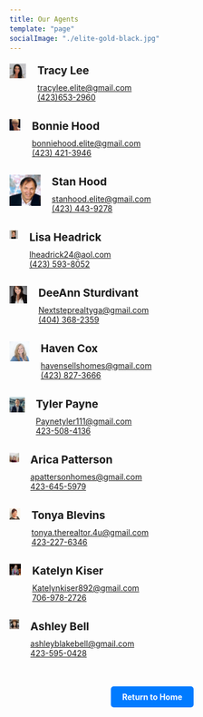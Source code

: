 ```yaml
---
title: Our Agents
template: "page"
socialImage: "./elite-gold-black.jpg"
---
```


<style>
  .agent-grid {
    display: grid;
    grid-template-columns: 1fr;
    gap: 20px;
    margin-top: 20px;
  }

  .agent-card {
    display: flex;
    align-items: flex-start;
    justify-content: space-between;
    flex-direction: row;
  }

  .agent-image {
    width: 100%;
    max-width: 250px;
    height: auto;
    order: -1; /* Move the image to the left */
  }

  .agent-info {
    flex-grow: 1;
    padding: 0 20px;
  }

  .agent-name {
    font-size: 1.2rem;
    font-weight: bold;
    margin-bottom: 10px;
  }

  .agent-contact {
    margin-bottom: 10px;
  }

  .agent-bio {
    line-height: 1.6;
    max-height: 0;
    overflow: hidden;
    transition: max-height 0.3s ease;
  }

  .agent-card:focus-within .agent-bio {
    max-height: 1000px;
  }

  .return-home {
    text-align: center;
    margin-top: 40px;
  }

  .return-home a {
    text-decoration: none;
    display: inline-block;
    padding: 10px 20px;
    background-color: #007BFF;
    color: #fff;
    border-radius: 5px;
    font-weight: bold;
  }

  @media only screen and (max-width: 600px) {
    .agent-card {
      flex-direction: column;
    }

    .agent-image {
      max-width: 100%;
    }
  }
</style>

<div class="agent-grid">
  <!-- Agent 1 -->
  <div class="agent-card" tabindex="0">
    <div class="agent-image-wrapper">
      <img src="https://raw.githubusercontent.com/charles-hood/redesign-elite-1/master/content/pages/about/tracylee.jpg" alt="Tracy Lee" class="agent-image" />
    </div>
    <div class="agent-info">
      <div class="agent-name">Tracy Lee</div>
      <div class="agent-contact">
        <a href="mailto:tracylee.elite@gmail.com">tracylee.elite@gmail.com</a>
        <br />
        <a href="tel:4236532960">(423)653-2960</a>
      </div>
      <div class="agent-bio">
        Tracy Lee is an active Realtor and the owner of Elite Realtors LLC. Established in 2020 to bring buying and selling back to putting clients first! Mother of three with degrees in business management, allied sciences, and a background in personal training. Her accomplishments range from Masters Club to Regional multi-million dollar producers club with approximately 40-60 transactions per year.
        She specializes in relocation families, first-time home buyers, and new construction homes. Her priority is quality, and she handles every transaction from start to close.
      </div>
    </div>
  </div>

<!-- Agent 2 -->
  <div class="agent-card" tabindex="0">
    <div class="agent-image-wrapper">
      <img src="https://raw.githubusercontent.com/charles-hood/redesign-elite-1/master/content/pages/about/bonniehood.jpg" alt="Bonnie Hood" class="agent-image" />
    </div>
    <div class="agent-info">
      <div class="agent-name">Bonnie Hood</div>
      <div class="agent-contact">
        <a href="mailto:bonniehood.elite@gmail.com">bonniehood.elite@gmail.com</a>
        <br />
        <a href="tel:4234213946">(423) 421-3946</a>
      </div>
      <div class="agent-bio">
        Bonnie is a native of North Georgia. She received her REALTOR license in 1997. After gaining valuable experience in real estate, she acquired her Broker's license. She specializes in residential real estate in the Chattanooga, Tennessee and North Georgia Areas. Whether you are buying or selling your home, it can be a stressful task. So, as your REALTOR, her job is to take the stress out of your hand. Communication is a vital factor to success in Real Estate. That's why she communicates every step of the way. That gives you assurance knowing that she's there to guide you. Her goal is to satisfy your needs, whether it is your first home or your last home. She will always put herself in your shoes.
        Bonnie currently resides with husband Stan in Ringgold, Georgia. In her spare time, she enjoys spending time with family and friends, reading, and antique shopping.
      </div>
    </div>
  </div>

  <!-- Agent 3 -->
  <div class="agent-card" tabindex="0">
    <div class="agent-image-wrapper">
      <img src="https://raw.githubusercontent.com/charles-hood/redesign-elite-1/master/content/pages/about/stanhood.jpg" alt="Stan Hood" class="agent-image" />
    </div>
    <div class="agent-info">
      <div class="agent-name">Stan Hood</div>
      <div class="agent-contact">
        <a href="mailto:stanhood.elite@gmail.com">stanhood.elite@gmail.com</a>
        <br />
        <a href="tel:4234439278">(423) 443-9278</a>
      </div>
      <div class="agent-bio">
        Stan received his license in 2006 but took a break from real estate in 2010. He returned to real estate in 2019 to work with his wife as a team.
        He specializes in residential properties for buyers and sellers. He will work hard for you from finding your property to the close. Call him today!
      </div>
    </div>
  </div>

  <!-- Agent 4 -->
  <div class="agent-card" tabindex="0">
    <div class="agent-image-wrapper">
      <img src="https://raw.githubusercontent.com/charles-hood/redesign-elite-1/master/content/pages/about/lisaheadrick.jpg" alt="Lisa Headrick" class="agent-image" />
    </div>
    <div class="agent-info">
      <div class="agent-name">Lisa Headrick</div>
      <div class="agent-contact">
        <a href="mailto:lheadrick24@aol.com">lheadrick24@aol.com</a>
        <br />
        <a href="tel:4235938052">(423) 593-8052</a>
      </div>
      <div class="agent-bio">
        Lisa is a lifelong resident of Northwest GA and is very passionate about the well-being of the citizens of this area and is very involved with the thriving business community. As a business professional in Catoosa County, both as an Assistant Deputy Tax Commissioner and real estate broker in Georgia and Tennessee for over 20 years, her personal and professional connections and knowledge of the area work in her favor to help with the smooth sell of your home or find the perfect lifetime investment.
        Lisa has worked for Catoosa County Government for 10 years, also currently serving on the Board for the Catoosa County Economic Development Authority responsible for bringing business and development to the county. Lisa and her husband of 33 years formerly owned a residential and commercial real estate development company and were the first to build a St. Jude Dream Home in the Chattanooga/North Georgia area. She also served 5 years as Executive Officer on the Board of the Northwest Georgia Homebuilders Association. She, her husband, two daughters, and two grandchildren currently live in Chickamauga, GA.
      </div>
    </div>
  </div>

  <!-- Agent 5 -->
  <div class="agent-card" tabindex="0">
    <div class="agent-image-wrapper">
      <img src="https://raw.githubusercontent.com/charles-hood/redesign-elite-1/master/content/pages/about/deeannsturdivant.jpg" alt="DeeAnn Sturdivant" class="agent-image" />
    </div>
    <div class="agent-info">
      <div class="agent-name">DeeAnn Sturdivant</div>
      <div class="agent-contact">
        <a href="mailto:Nextsteprealtyga@gmail.com">Nextsteprealtyga@gmail.com</a>
        <br />
        <a href="tel:4043682359">(404) 368-2359</a>
      </div>
      <div class="agent-bio">
        DeeAnn is a lifelong resident of Georgia. Her background in real estate began with 24 years as a Real Estate Paralegal. Her love for real estate and passion for people and relationships built is what has driven her to become a Realtor. The knowledge she has gained over the years makes her a valuable asset to anyone looking to buy or sell. Your best interest is her only interest. As a mother of 5 boys, she understands family values and your family will be her priority. Let her show you and your family the way to home ownership!
      </div>
    </div>
  </div>

  <!-- Agent 6 -->
  <div class="agent-card" tabindex="0">
    <div class="agent-image-wrapper">
      <img src="https://raw.githubusercontent.com/charles-hood/redesign-elite-1/master/content/pages/about/havencox.jpg" alt="Haven Cox" class="agent-image" />
    </div>
    <div class="agent-info">
      <div class="agent-name">Haven Cox</div>
      <div class="agent-contact">
        <a href="mailto:havensellshomes@gmail.com">havensellshomes@gmail.com</a>
        <br />
        <a href="tel:4238273666">(423) 827-3666</a>
      </div>
      <div class="agent-bio">
        Haven is new to Real Estate but has brought with her over a decade of financing and several years as a contractor in the North Georgia area. This motivated Haven to become a Realtor and to put all her knowledge to work for others. Haven currently resides in Tennessee, where she, her husband of 28 years and 2 children live along the Tennessee river. If you are looking to buy or sell a home in Tennessee, Haven is always ready to make that a peaceful process.
      </div>
    </div>
  </div>

  <!-- Agent 7 -->
  <div class="agent-card" tabindex="0">
    <div class="agent-image-wrapper">
      <img src="https://raw.githubusercontent.com/charles-hood/redesign-elite-1/master/content/pages/about/tylerpayne.jpg" alt="Tyler Payne" class="agent-image" />
    </div>
    <div class="agent-info">
      <div class="agent-name">Tyler Payne</div>
      <div class="agent-contact">
        <a href="mailto:Paynetyler111@gmail.com">Paynetyler111@gmail.com</a>
        <br />
        <a href="tel:423-508-4136">423-508-4136</a>
      </div>
      <div class="agent-bio">
        At the end of 2020, Tyler initially began investing in real estate before ultimately deciding to pursue real estate as his full-time career. Over the past year, he has developed relationships that have thrust him even deeper into discovering his passion for real estate. He received his license in March of 2021. Tyler graduated from The McCallie School in 2015, and then attended Lee University where he played baseball for four years and graduated with a degree in Business Finance. As a lifelong resident of the North Georgia and Greater Chattanooga areas, Tyler brings a deep understanding of the community that surrounds it.
      </div>
    </div>
  </div>

  <!-- Agent 8 -->
  <div class="agent-card" tabindex="0">
    <div class="agent-image-wrapper">
      <img src="https://raw.githubusercontent.com/charles-hood/redesign-elite-1/master/content/pages/about/aricapatterson.jpg" alt="Arica Patterson" class="agent-image" />
    </div>
    <div class="agent-info">
      <div class="agent-name">Arica Patterson</div>
      <div class="agent-contact">
        <a href="mailto:apattersonhomes@gmail.com">apattersonhomes@gmail.com</a>
        <br />
        <a href="tel:423-645-5979">423-645-5979</a>
      </div>
      <div class="agent-bio">
        My name is Arica Patterson. I am a devoted Christian, wife, and mother of three. I have been involved in real estate in some capacity my whole life. Most of my family is involved in real estate which has been instrumental in my success as a real estate agent. I am a firm believer in learning from the more experienced people around me. As I have watched and learned over the years I have been fortunate enough to be involved in every step of building a home as well as the remodeling process. As a result, when choosing a home or preparing a home for the market, I can offer my client the knowledge I have gained through my experiences. Buying or selling a home whether it is for you personally or as an investment is one of the biggest and most important decisions one will make. For this reason, I give each real estate transaction my full attention and do my very best to make the process a smooth and seamless transaction for all involved. I look forward to helping any real estate dreams become reality.
      </div>
    </div>
  </div>

  <!-- Agent 9 -->
  <div class="agent-card" tabindex="0">
    <div class="agent-image-wrapper">
      <img src="https://raw.githubusercontent.com/charles-hood/redesign-elite-1/master/content/pages/about/tonyablevins.jpg" alt="Tonya Blevins" class="agent-image" />
    </div>
    <div class="agent-info">
      <div class="agent-name">Tonya Blevins</div>
      <div class="agent-contact">
        <a href="mailto:tonya.therealtor.4u@gmail.com">tonya.therealtor.4u@gmail.com</a>
        <br />
        <a href="tel:4232276346">423-227-6346</a>
      </div>
      <div class="agent-bio">
        Tonya Blevins is a devoted Christian and loves her community. She is a native of Chattanooga, Tennessee and North Georgia areas and currently resides in Ringgold, Georgia. She has been a licensed Realtor since 2022. She is licensed in both Georgia and Tennessee. She has 25+ years' experience in leadership and customer service, which has given her the skills needed in real estate. Her desire to help others is what gave her the passion to become a Realtor. She puts integrity, patience, and perseverance into the process of finding a home a success. She will pay attention to detail in each real estate transaction to make the buying/selling process go smoothly. The knowledge she has gained from mentorship and education will help her in achieving that goal. She specializes in first-time home buyers and new construction. She would love to help you and your family find your desired home.
      </div>
    </div>
  </div>

  <!-- Agent 10 -->
  <div class="agent-card" tabindex="0">
    <div class="agent-image-wrapper">
      <img src="https://raw.githubusercontent.com/charles-hood/redesign-elite-1/master/content/pages/about/katelynkiser.jpg" alt="Katelyn Kiser" class="agent-image" />
    </div>
    <div class="agent-info">
      <div class="agent-name">Katelyn Kiser</div>
      <div class="agent-contact">
        <a href="mailto:Katelynkiser892@gmail.com">Katelynkiser892@gmail.com</a>
        <br />
        <a href="tel:7069782726">706-978-2726</a>
      </div>
      <div class="agent-bio">
        I am a small-town Realtor with a forever-growing passion to learn. As a Northwest Georgia native, I have intimate knowledge of the area and surrounding areas with a strong desire to help you find your home. Raven is my beautiful daughter that makes me have a very strong will to succeed and make things happen. I treat all clients as if they are family while having a friendly demeanor and a humorous relationship with each of them.
        Establishing a positive communication flow with agents, clients, lenders, and all other parties involved in the closing process is important and I have done just that. All the while assisting first-time home buyers and investors in finding ideal homes by assessing needs, requirements, and budgets. I am a strong negotiator and advocate for my clients… assertive and efficient.
        Is it time for something new? Let's talk!
      </div>
    </div>
  </div>

  <!-- Agent 11 -->
  <div class="agent-card" tabindex="0">
    <div class="agent-image-wrapper">
      <img src="https://raw.githubusercontent.com/charles-hood/redesign-elite-1/master/content/pages/about/ashleybell.jpg" alt="Ashley Bell" class="agent-image" />
    </div>
    <div class="agent-info">
      <div class="agent-name">Ashley Bell</div>
      <div class="agent-contact">
        <a href="mailto:ashleyblakebell@gmail.com">ashleyblakebell@gmail.com</a>
        <br />
        <a href="tel:4235950428">423-595-0428</a>
      </div>
      <div class="agent-bio">
        Ashley is a lifelong resident of Northwest Georgia. She currently resides in Summerville with her husband Scott and daughter Amelia. She obtained her license in January of 2019. She has always had a love for design and real estate and finally decided to start her career in real estate! She is licensed in both the state of Georgia and Tennessee while also having referral connections in the other various states.
        Ashley enjoys working with first-time home buyers. She enjoys allowing her clients to soak in the process while she takes on the work and stress that comes with real estate. Communication is very important to Ashley so that is something you won't have to worry about! She loves walking her clients through the process, providing them with valuable information as well as making connections with not only them but connecting them with contractors to aid in the purchase and/or sale of their home!
        She looks forward to being a part of such a life-changing milestone in you and your family's lives!
      </div>
    </div>
  </div>

</div>

<!-- Return to Home Button -->
<div class="return-home">
  <a href="https://eliterealtorsllc.com/">Return to Home</a>
</div>
